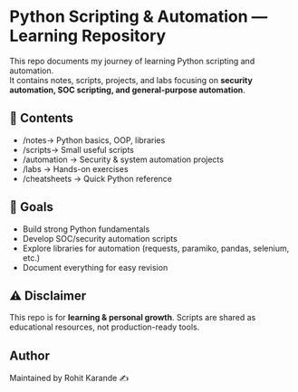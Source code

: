 # Python Scripting & Automation — Learning Repository

This repo documents my journey of learning Python scripting and automation.  
It contains notes, scripts, projects, and labs focusing on **security automation, SOC scripting, and general-purpose automation**.

## 📌 Contents
- /notes→ Python basics, OOP, libraries
- /scripts→ Small useful scripts
- /automation → Security & system automation projects
- /labs → Hands-on exercises
- /cheatsheets → Quick Python reference

## 🚀 Goals
- Build strong Python fundamentals
- Develop SOC/security automation scripts
- Explore libraries for automation (requests, paramiko, pandas, selenium, etc.)
- Document everything for easy revision

## ⚠️ Disclaimer
This repo is for **learning & personal growth**. Scripts are shared as educational resources, not production-ready tools.

## Author
Maintained by Rohit Karande ✍️


